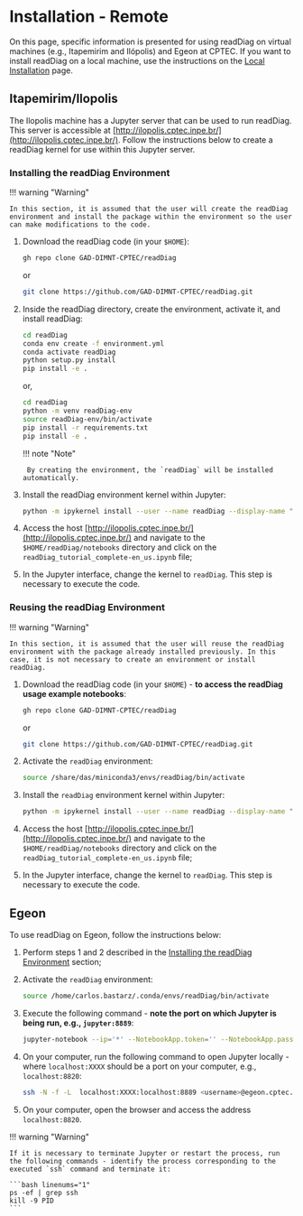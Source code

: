 # Installation - Remote

On this page, specific information is presented for using readDiag on virtual machines (e.g., Itapemirim and Ilópolis) and Egeon at CPTEC. If you want to install readDiag on a local machine, use the instructions on the [Local Installation](install_local.md) page.

## Itapemirim/Ilopolis

The Ilopolis machine has a Jupyter server that can be used to run readDiag. This server is accessible at [http://ilopolis.cptec.inpe.br/](http://ilopolis.cptec.inpe.br/). Follow the instructions below to create a readDiag kernel for use within this Jupyter server.

### Installing the readDiag Environment

!!! warning "Warning"

    In this section, it is assumed that the user will create the readDiag environment and install the package within the environment so the user can make modifications to the code.

1. Download the readDiag code (in your `$HOME`):

    ```bash linenums="1"
    gh repo clone GAD-DIMNT-CPTEC/readDiag
    ```
    or

    ```bash linenums="1"
    git clone https://github.com/GAD-DIMNT-CPTEC/readDiag.git
    ```

2. Inside the readDiag directory, create the environment, activate it, and install readDiag:

    ```bash linenums="1"
    cd readDiag
    conda env create -f environment.yml
    conda activate readDiag
    python setup.py install
    pip install -e .
    ```

    or,

    ```bash linenums="1"
    cd readDiag
    python -m venv readDiag-env
    source readDiag-env/bin/activate
    pip install -r requirements.txt
    pip install -e .
    ```

    !!! note "Note"

        By creating the environment, the `readDiag` will be installed automatically.

3. Install the readDiag environment kernel within Jupyter:

    ```bash linenums="1"
    python -m ipykernel install --user --name readDiag --display-name "readDiag"
    ```

4. Access the host [http://ilopolis.cptec.inpe.br/](http://ilopolis.cptec.inpe.br/) and navigate to the `$HOME/readDiag/notebooks` directory and click on the `readDiag_tutorial_complete-en_us.ipynb` file;

5. In the Jupyter interface, change the kernel to `readDiag`. This step is necessary to execute the code.

### Reusing the readDiag Environment

!!! warning "Warning"

    In this section, it is assumed that the user will reuse the readDiag environment with the package already installed previously. In this case, it is not necessary to create an environment or install readDiag.

1. Download the readDiag code (in your `$HOME`) - **to access the readDiag usage example notebooks**:

    ```bash linenums="1"
    gh repo clone GAD-DIMNT-CPTEC/readDiag
    ```
    or

    ```bash linenums="1"
    git clone https://github.com/GAD-DIMNT-CPTEC/readDiag.git
    ```

2. Activate the `readDiag` environment:

    ```bash linenums="1"
    source /share/das/miniconda3/envs/readDiag/bin/activate
    ```

3. Install the `readDiag` environment kernel within Jupyter:

    ```bash linenums="1"
    python -m ipykernel install --user --name readDiag --display-name "readDiag"
    ```

4. Access the host [http://ilopolis.cptec.inpe.br/](http://ilopolis.cptec.inpe.br/) and navigate to the `$HOME/readDiag/notebooks` directory and click on the `readDiag_tutorial_complete-en_us.ipynb` file;

5. In the Jupyter interface, change the kernel to `readDiag`. This step is necessary to execute the code.

## Egeon

To use readDiag on Egeon, follow the instructions below:

1. Perform steps 1 and 2 described in the [Installing the readDiag Environment](#installing-the-readdiag-environment) section;

2. Activate the `readDiag` environment:

    ```bash linenums="1"
    source /home/carlos.bastarz/.conda/envs/readDiag/bin/activate
    ```

3. Execute the following command - **note the port on which Jupyter is being run, e.g., `jupyter:8889`**:

    ```bash linenums="1"
    jupyter-notebook --ip='*' --NotebookApp.token='' --NotebookApp.password='' --no-browser
    ```
4. On your computer, run the following command to open Jupyter locally - where `localhost:XXXX` should be a port on your computer, e.g., `localhost:8820`:

    ```bash linenums="1"
    ssh -N -f -L  localhost:XXXX:localhost:8889 <username>@egeon.cptec.inpe.br
    ```

5. On your computer, open the browser and access the address `localhost:8820`.

!!! warning "Warning"

    If it is necessary to terminate Jupyter or restart the process, run the following commands - identify the process corresponding to the executed `ssh` command and terminate it:

    ```bash linenums="1"
    ps -ef | grep ssh
    kill -9 PID
    ```
